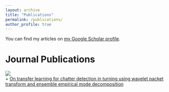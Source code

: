 ```yaml
---
layout: archive
title: "Publications"
permalink: /publications/
author_profile: true
---
```


You can find my articles on <a href="https://scholar.google.com/citations?user=dx7stuoAAAAJ&hl=en">my Google Scholar profile</a>.

Journal Publications
====================
</div>
<div class="pull-right"><img src="http://melihcanyesilli.com/images/transfer_learning_turning_vertical.png" /></div>
+ <a href="https://doi.org/10.1016/j.cirpj.2019.11.003"> On transfer learning for chatter detection in turning using wavelet packet transform and ensemble empirical mode decomposition</a>
<div class="clear"></div> 